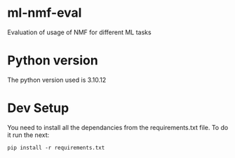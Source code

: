 # ml-nmf-eval
Evaluation of usage of NMF for different ML tasks

# Python version
The python version used is 3.10.12

# Dev Setup
You need to install all the dependancies from the requirements.txt file. To do it run the next:
```
pip install -r requirements.txt 
```
